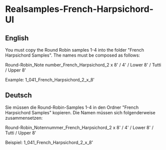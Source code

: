 # Realsamples-French-Harpsichord-UI

## English

You must copy the Round Robin samples 1-4 into the folder "French Harpsichord Samples". 
The names must be composed as follows:

Round-Robin_Note number_French_Harpsichord_2 x 8' / 4' / Lower 8' / Tutti / Upper 8'

Example: 1_041_French_Harpsichord_2_x_8'

## Deutsch

Sie müssen die Round-Robin-Samples 1-4 in den Ordner "French Harpsichord Samples" kopieren. 
Die Namen müssen sich folgenderweise zusammensetzen:

Round-Robin_Notennummer_French_Harpsichord_2 x 8' / 4' / Lower 8' / Tutti / Upper 8'

Beispiel: 1_041_French_Harpsichord_2_x_8'
